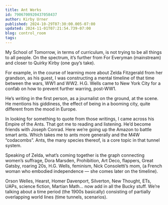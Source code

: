 ```yaml
---
title: Ant Works
id: 7906700920437058437
author: Kirby Urner
published: 2024-10-29T07:30:00.005-07:00
updated: 2024-11-01T07:21:54.739-07:00
blog: control_room
tags: 
---
```


[](https://blogger.googleusercontent.com/img/b/R29vZ2xl/AVvXsEhSSPc5WIhP7MO2D6E3FSUIh7AMk9wte0Gp7Jgort3V2hSkYDS8OkaNtG_yNkhOq21XJFnu6pT5mB6JhuXSKhcdBupl58tk16IUR3wC7PwrPHBDqB79FkeFRjDyXWbwrvAx7dFVWwLfqLCrU6QfY2hASxeFsu35anFj9BfppHEDu9xqvebD9khk/s1144/flappers_1.png)
My School of Tomorrow, in terms of curriculum, is not trying to be all things to all people. On the spectrum, it’s further from For Everyman (mainstream) and closer to Quirky Kirby (one guy’s take).

For example, in the course of learning more about Zelda Fitzgerald from her grandson, as his guest, I was constructing a mental timeline of that time between the wars, WW1 and WW2. H.G. Wells came to New York City for a confab on how to prevent further warring, post-WW1. 

He’s writing in the first person, as a journalist on the ground, at the scene. He mentions his giddiness, the effect of being in a booming city, quite different from the mood in Europe.

In looking for something to quote from those writings, I came across his Empire of the Ants. That got me to reading and listening. He’d become friends with Joseph Conrad. Here we’re going up the Amazon to battle smart ants. Which takes me to ants more generally and the M4W “codacombs”. Ants, the many species thereof, is a core topic in that tunnel system.

Speaking of Zelda, what’s coming together is the graph connecting women’s suffrage, Dora Marsden, Prohibition, Art Deco, flappers, Great Gatsby, roaring 20s, H.G. Wells, feminism, Nick Consoletti’s mom, (a French woman who embodied independence — she comes later on the timeline). 

Orson Welles, Hearst, Homer Davenport, Silverton, New Thought, ETs, UAPs, science fiction, Martian Math… now add in all the Bucky stuff. We’re talking about a time period (the 1900s basically) consisting of partially overlapping world lines (time tunnels, scenarios).
[](https://blogger.googleusercontent.com/img/b/R29vZ2xl/AVvXsEgxLc-avt02DpwiGrK3otTX_h1CnW41JpWDORmgpmUyid0pVnbTqwmVH4BGLBGpjB_Tjk_DxhDd1LRffZnKkJObvWcIt50CT8h0PymwvOkgQAMSAyK2x-U5i6CttNibdfHSUbiqjPeokHlk5cfPMQMU4rAb42sqiv74usv-Yc7ssP4-2_Y1wZTI/s679/Screen%20Shot%202024-10-29%20at%208.29.29%20AM.png)